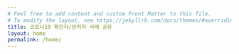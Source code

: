 ```yaml
---
# Feel free to add content and custom Front Matter to this file.
# To modify the layout, see https://jekyllrb.com/docs/themes/#overriding-theme-defaults
title: 코로나19 확진자/완치자 사례 공유
layout: home
permalink: /home/
---
```

